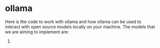 # ollama
Here is the code to work with ollama and how ollama can be used to interact with open source models locally on your machine.
The models that we are aiming to implement are:

1. 